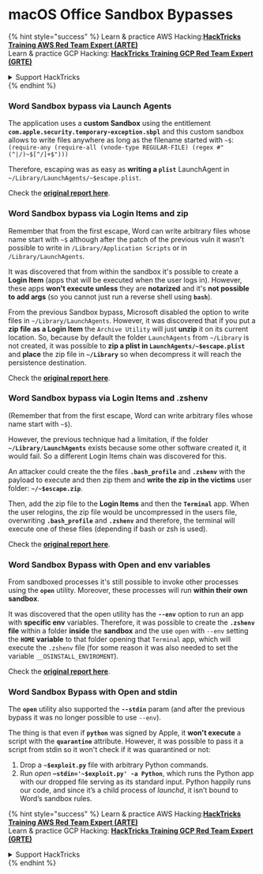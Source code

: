 # macOS Office Sandbox Bypasses

{% hint style="success" %}
Learn & practice AWS Hacking:<img src="/.gitbook/assets/arte.png" alt="" data-size="line">[**HackTricks Training AWS Red Team Expert (ARTE)**](https://training.hacktricks.xyz/courses/arte)<img src="/.gitbook/assets/arte.png" alt="" data-size="line">\
Learn & practice GCP Hacking: <img src="/.gitbook/assets/grte.png" alt="" data-size="line">[**HackTricks Training GCP Red Team Expert (GRTE)**<img src="/.gitbook/assets/grte.png" alt="" data-size="line">](https://training.hacktricks.xyz/courses/grte)

<details>

<summary>Support HackTricks</summary>

* Check the [**subscription plans**](https://github.com/sponsors/carlospolop)!
* **Join the** 💬 [**Discord group**](https://discord.gg/hRep4RUj7f) or the [**telegram group**](https://t.me/peass) or **follow** us on **Twitter** 🐦 [**@hacktricks\_live**](https://twitter.com/hacktricks\_live)**.**
* **Share hacking tricks by submitting PRs to the** [**HackTricks**](https://github.com/carlospolop/hacktricks) and [**HackTricks Cloud**](https://github.com/carlospolop/hacktricks-cloud) github repos.

</details>
{% endhint %}

### Word Sandbox bypass via Launch Agents

The application uses a **custom Sandbox** using the entitlement **`com.apple.security.temporary-exception.sbpl`** and this custom sandbox allows to write files anywhere as long as the filename started with `~$`: `(require-any (require-all (vnode-type REGULAR-FILE) (regex #"(^|/)~$[^/]+$")))`

Therefore, escaping was as easy as **writing a `plist`** LaunchAgent in `~/Library/LaunchAgents/~$escape.plist`.

Check the [**original report here**](https://www.mdsec.co.uk/2018/08/escaping-the-sandbox-microsoft-office-on-macos/).

### Word Sandbox bypass via Login Items and zip

Remember that from the first escape, Word can write arbitrary files whose name start with `~$` although after the patch of the previous vuln it wasn't possible to write in `/Library/Application Scripts` or in `/Library/LaunchAgents`.

It was discovered that from within the sandbox it's possible to create a **Login Item** (apps that will be executed when the user logs in). However, these apps **won't execute unless** they are **notarized** and it's **not possible to add args** (so you cannot just run a reverse shell using **`bash`**).

From the previous Sandbox bypass, Microsoft disabled the option to write files in `~/Library/LaunchAgents`. However, it was discovered that if you put a **zip file as a Login Item** the `Archive Utility` will just **unzip** it on its current location. So, because by default the folder `LaunchAgents` from `~/Library` is not created, it was possible to **zip a plist in `LaunchAgents/~$escape.plist`** and **place** the zip file in **`~/Library`** so when decompress it will reach the persistence destination.

Check the [**original report here**](https://objective-see.org/blog/blog\_0x4B.html).

### Word Sandbox bypass via Login Items and .zshenv

(Remember that from the first escape, Word can write arbitrary files whose name start with `~$`).

However, the previous technique had a limitation, if the folder **`~/Library/LaunchAgents`** exists because some other software created it, it would fail. So a different Login Items chain was discovered for this.

An attacker could create the the files **`.bash_profile`** and **`.zshenv`** with the payload to execute and then zip them and **write the zip in the victims** user folder: **`~/~$escape.zip`**.

Then, add the zip file to the **Login Items** and then the **`Terminal`** app. When the user relogins, the zip file would be uncompressed in the users file, overwriting **`.bash_profile`** and **`.zshenv`** and therefore, the terminal will execute one of these files (depending if bash or zsh is used).

Check the [**original report here**](https://desi-jarvis.medium.com/office365-macos-sandbox-escape-fcce4fa4123c).

### Word Sandbox Bypass with Open and env variables

From sandboxed processes it's still possible to invoke other processes using the **`open`** utility. Moreover, these processes will run **within their own sandbox**.

It was discovered that the open utility has the **`--env`** option to run an app with **specific env** variables. Therefore, it was possible to create the **`.zshenv` file** within a folder **inside** the **sandbox** and the use `open` with `--env` setting the **`HOME` variable** to that folder opening that `Terminal` app, which will execute the `.zshenv` file (for some reason it was also needed to set the variable `__OSINSTALL_ENVIROMENT`).

Check the [**original report here**](https://perception-point.io/blog/technical-analysis-of-cve-2021-30864/).

### Word Sandbox Bypass with Open and stdin

The **`open`** utility also supported the **`--stdin`** param (and after the previous bypass it was no longer possible to use `--env`).

The thing is that even if **`python`** was signed by Apple, it **won't execute** a script with the **`quarantine`** attribute. However, it was possible to pass it a script from stdin so it won't check if it was quarantined or not:&#x20;

1. Drop a **`~$exploit.py`** file with arbitrary Python commands.
2. Run _open_ **`–stdin='~$exploit.py' -a Python`**, which runs the Python app with our dropped file serving as its standard input. Python happily runs our code, and since it’s a child process of _launchd_, it isn’t bound to Word’s sandbox rules.

{% hint style="success" %}
Learn & practice AWS Hacking:<img src="/.gitbook/assets/arte.png" alt="" data-size="line">[**HackTricks Training AWS Red Team Expert (ARTE)**](https://training.hacktricks.xyz/courses/arte)<img src="/.gitbook/assets/arte.png" alt="" data-size="line">\
Learn & practice GCP Hacking: <img src="/.gitbook/assets/grte.png" alt="" data-size="line">[**HackTricks Training GCP Red Team Expert (GRTE)**<img src="/.gitbook/assets/grte.png" alt="" data-size="line">](https://training.hacktricks.xyz/courses/grte)

<details>

<summary>Support HackTricks</summary>

* Check the [**subscription plans**](https://github.com/sponsors/carlospolop)!
* **Join the** 💬 [**Discord group**](https://discord.gg/hRep4RUj7f) or the [**telegram group**](https://t.me/peass) or **follow** us on **Twitter** 🐦 [**@hacktricks\_live**](https://twitter.com/hacktricks\_live)**.**
* **Share hacking tricks by submitting PRs to the** [**HackTricks**](https://github.com/carlospolop/hacktricks) and [**HackTricks Cloud**](https://github.com/carlospolop/hacktricks-cloud) github repos.

</details>
{% endhint %}
